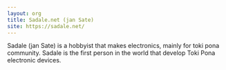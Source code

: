 ```yaml
---
layout: org
title: Sadale.net (jan Sate)
site: https://sadale.net/
---
```

Sadale (jan Sate) is a hobbyist that makes electronics, mainly for toki pona community. Sadale is the first person in the world that develop Toki Pona electronic devices.
